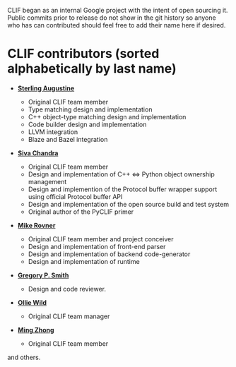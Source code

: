 CLIF began as an internal Google project with the intent of open sourcing it.
Public commits prior to release do not show in the git history so anyone who
has can contributed should feel free to add their name here if desired.

CLIF contributors (sorted alphabetically by last name)
======================================================

* **[Sterling Augustine](sterlingaugustine)**

  * Original CLIF team member
  * Type matching design and implementation
  * C++ object-type matching design and implementation
  * Code builder design and implementation
  * LLVM integration
  * Blaze and Bazel integration

* **[Siva Chandra](sivachandra)**

  * Original CLIF team member
  * Design and implementation of C++ <=> Python object ownership management
  * Design and implemention of the Protocol buffer wrapper support using
    official Protocol buffer API
  * Design and implementation of the open source build and test system
  * Original author of the PyCLIF primer

* **[Mike Rovner](mrovner)**

  * Original CLIF team member and project conceiver
  * Design and implementation of front-end parser
  * Design and implementation of backend code-generator
  * Design and implementation of runtime

* **[Gregory P. Smith](gpshead)**

  * Design and code reviewer.

* **[Ollie Wild]()**

  * Original CLIF team manager

* **[Ming Zhong](zhongming1993)**

  * Original CLIF team member



and others.
